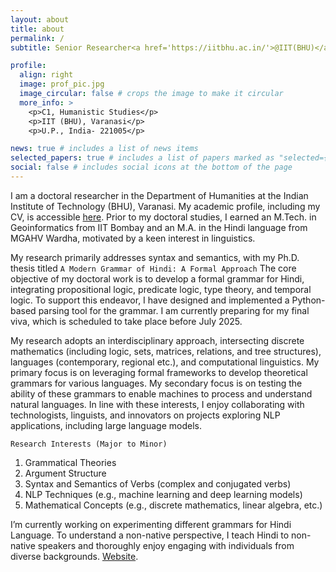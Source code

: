 ```yaml
---
layout: about
title: about
permalink: /
subtitle: Senior Researcher<a href='https://iitbhu.ac.in/'>@IIT(BHU)</a> | sopan.tripathi@gmail.com

profile:
  align: right
  image: prof_pic.jpg
  image_circular: false # crops the image to make it circular
  more_info: >
    <p>C1, Humanistic Studies</p>
    <p>IIT (BHU), Varanasi</p>
    <p>U.P., India- 221005</p>

news: true # includes a list of news items
selected_papers: true # includes a list of papers marked as "selected={true}"
social: false # includes social icons at the bottom of the page
---
```


I am a doctoral researcher in the Department of Humanities at the Indian Institute of Technology (BHU), Varanasi. My academic profile, including my CV, is accessible [here](/cv/). Prior to my doctoral studies, I earned an M.Tech. in Geoinformatics from IIT Bombay and an M.A. in the Hindi language from MGAHV Wardha, motivated by a keen interest in linguistics.  

My research primarily addresses syntax and semantics, with my Ph.D. thesis titled `A Modern Grammar of Hindi: A Formal Approach` The core objective of my doctoral work is to develop a formal grammar for Hindi, integrating propositional logic, predicate logic, type theory, and temporal logic. To support this endeavor, I have designed and implemented a Python-based parsing tool for the grammar. I am currently preparing for my final viva, which is scheduled to take place before July 2025.  

My research adopts an interdisciplinary approach, intersecting discrete mathematics (including logic, sets, matrices, relations, and tree structures), languages (contemporary, regional etc.), and computational linguistics. My primary focus is on leveraging formal frameworks to develop theoretical grammars for various languages. My secondary focus is on testing the ability of these grammars to enable machines to process and understand natural languages. In line with these interests, I enjoy collaborating with technologists, linguists, and innovators on projects exploring NLP applications, including large language models.


`Research Interests (Major to Minor)`

1. Grammatical Theories
2. Argument Structure
3. Syntax and Semantics of Verbs (complex and conjugated verbs)
4. NLP Techniques (e.g., machine learning and deep learning models)
5. Mathematical Concepts (e.g., discrete mathematics, linear algebra, etc.)


I’m currently working on experimenting different grammars for Hindi Language. To understand a non-native perspective, I teach Hindi to non-native speakers and thoroughly enjoy engaging with individuals from diverse backgrounds. [Website](https://heyhindi.web.app/).